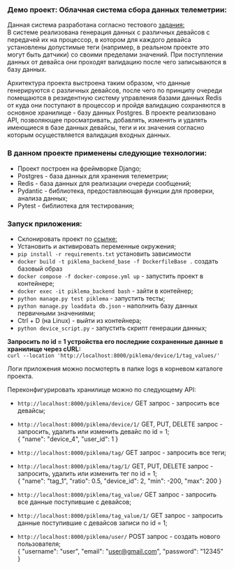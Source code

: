 ### Демо проект: Облачная система сбора данных телеметрии:

Данная система разработана согласно тестового [задания:](https://docs.google.com/document/d/1UB3H_9MpZAsUqc4Bc7Se_LWxLXXg6w-ue_yfv6iTz_w/edit)  
В системе реализована генерация данных с различных девайсов с передачей их на процессор, в котором для каждого девайса установлены допустимые теги (например, в реальном проекте это могут быть 
датчики) со своими пределами значений. При поступлении данных от девайса они проходят валидацию после чего записываются в базу данных.  

Архитектура проекта выстроена таким образом, что данные генерируются с различных девайсов, после чего по принципу очереди помещаются в резидентную систему управления базами данных Redis от куда они
поступают в процессор и пройдя валидацию сохраняются в основное хранилище - базу данных Postgres. В проекте реализовано API, позволяющее просматривать, добавлять, изменять и удалять имеющиеся в базе 
данных девайсы, теги и их значения согласно которым осуществляется валидация входных данных.

### В данном проекте применены следующие технологии:
* Проект построен на фреймворке Django;
* Postgres - база данных для хранения телеметрии;
* Redis - база данных для реализации очереди сообщений;
* Pydantic - библиотека, предоставляющая функции для проверки, анализа данных;
* Pytest - библиотека для тестирования;

### Запуск приложения:
* Склонировать проект по [ссылке:](https://github.com/BS50/piklema.git)
* Установить и активировать переменные окружения;
* `pip install -r requirements.txt` установить зависимости
* `docker build -t piklema_backend_base -f DockerfileBase .` создать базовый образ
* `docker compose -f docker-compose.yml up` - запустить проект в контейнере;
* `docker exec -it piklema_backend bash` - зайти в контейнер;
* `python manage.py test piklema` - запустить тесты;
* `python manage.py loaddata db.json` - наполнить базу данных первичными значениями;
* Ctrl + D (на Linux) - выйти из контейнера;
* `python device_script.py` - запустить скрипт генерации данных;

**Запросить по id = 1 устройства его последние сохраненные данные в хранилище через cURL:**  
`curl --location 'http://localhost:8000/piklema/device/1/tag_values/'`  

Логи приложения можно посмотерть в папке logs в корневом каталоге проекта.

Переконфигурировать хранилище можно по следующему API:
* `http://localhost:8000/piklema/device/` GET запрос - запросить все девайсы;
* `http://localhost:8000/piklema/device/1/` GET, PUT, DELETE запрос - запросить, удалить или изменить девайс по id = 1;  
  {
  "name": "device_4",
  "user_id": 1
  }

* `http://localhost:8000/piklema/tag/` GET запрос - запросить все теги;
* `http://localhost:8000/piklema/tag/1/` GET, PUT, DELETE запрос - запросить, удалить или изменить тег по id = 1;  
  {
  "name": "tag_1",
  "ratio": 0.5,
  "device_id": 2,
  "min": -200,
  "max": 200
  }

* `http://localhost:8000/piklema/tag_value/` GET запрос - запросить все данные поступившие с девайсов;
* `http://localhost:8000/piklema/tag_value/1/` GET запрос - запросить данные поступившие с девайсов записи по id = 1;

* `http://localhost:8000/piklema/user/` POST запрос - создать нового пользователя;  
  {
  "username": "user",
  "email": "user@gmail.com",
  "password": "12345"
  }
